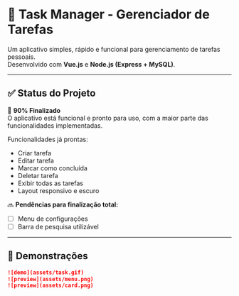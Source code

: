 # 📝 Task Manager - Gerenciador de Tarefas

Um aplicativo simples, rápido e funcional para gerenciamento de tarefas pessoais.  
Desenvolvido com **Vue.js** e **Node.js (Express + MySQL)**.

---

## ✅ Status do Projeto

🚧 **90% Finalizado**  
O aplicativo está funcional e pronto para uso, com a maior parte das funcionalidades implementadas.

Funcionalidades já prontas:
- Criar tarefa
- Editar tarefa
- Marcar como concluída
- Deletar tarefa
- Exibir todas as tarefas
- Layout responsivo e escuro

🔜 **Pendências para finalização total:**
- [ ] Menu de configurações
- [ ] Barra de pesquisa utilizável

---

## 📸 Demonstrações



```md
![demo](assets/task.gif)
![preview](assets/menu.png)
![preview](assets/card.png)
